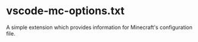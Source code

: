 # vscode-mc-options.txt
A simple extension which provides information for Minecraft's configuration file.

